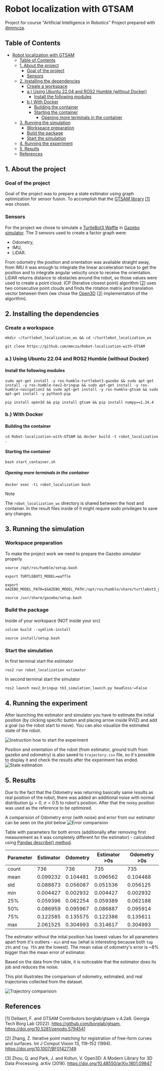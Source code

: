 # Robot localization with GTSAM
Project for course "Artificial Intelligence in Robotics" 
Project prepared with [@mmcza](https://www.github.com/mmcza).
## Table of Contents
- [Robot localization with GTSAM](#robot-localization-with-gtsam)
  - [Table of Contents](#table-of-contents)
  - [1. About the project](#1-about-the-project)
    - [Goal of the project](#goal-of-the-project)
    - [Sensors](#sensors)
  - [2. Installing the dependencies](#2-installing-the-dependencies)
    - [Create a workspace](#create-a-workspace)
    - [a.) Using Ubuntu 22.04 and ROS2 Humble (without Docker)](#a-using-ubuntu-2204-and-ros2-humble-without-docker)
      - [Install the following modules](#install-the-following-modules)
    - [b.) With Docker](#b-with-docker)
      - [Building the container](#building-the-container)
      - [Starting the container](#starting-the-container)
        - [Opening more terminals in the container](#opening-more-terminals-in-the-container)
  - [3. Running the simulation](#3-running-the-simulation)
    - [Workspace preparation](#workspace-preparation)
    - [Build the package](#build-the-package)
    - [Start the simulation](#start-the-simulation)
  - [4. Running the experiment](#4-running-the-experiment)
  - [5. Results](#5-results)
  - [References](#references)

## 1. About the project

### Goal of the project
Goal of the project was to prepare a state estimator using graph optimization for sensor fusion. To accomplish that the [GTSAM library](https://gtsam.org/) [[1]](#1) was chosen.

### Sensors
For the project we chose to simulate a [TurtleBot3 Waffle](https://www.turtlebot.com/turtlebot3/) in [Gazebo simulator](https://docs.ros.org/en/humble/Tutorials/Advanced/Simulators/Gazebo/Simulation-Gazebo.html). The 3 sensors used to create a factor graph were:
- Odometry,
- IMU,
- LiDAR.

From odometry the position and orientation was available straight away, from IMU it was enough to integrate the linear acceleration twice to get the position and to integrate angular velocity once to receive the orientation. LiDAR returns distance to obstacles around the robot, so those values were used to create a point cloud. ICP (Iterative closest point) algorithm [[2]](#2) uses two consecutive point clouds and finds the rotation matrix and translation vector between them (we chose the [Open3D](https://github.com/isl-org/Open3D) [[3]](#3) implementation of the algorithm).

## 2. Installing the dependencies

### Create a workspace

```
mkdir ~/turtlebot_localization_ws && cd ~/turtlebot_localization_ws
```

```
git clone https://github.com/mmcza/Robot-localization-with-GTSAM
```

### a.) Using Ubuntu 22.04 and ROS2 Humble (without Docker)

#### Install the following modules

```
sudo apt-get install -y ros-humble-turtlebot3-gazebo && sudo apt-get install -y ros-humble-nav2-bringup && sudo apt-get install -y ros-humble-navigation2 && sudo apt-get install -y ros-humble-gtsam && sudo apt-get install -y python3-pip
```
```
pip install open3d && pip install gtsam && pip install numpy==1.24.4
```

### b.) With Docker

#### Building the container

```
cd Robot-localization-with-GTSAM && docker build -t robot_localization .
```
#### Starting the container
```
bash start_container.sh 
```

##### Opening more terminals in the container
```
docker exec -ti robot_localization bash
```

> [!NOTE]
> The `robot_localization_ws` directory is shared between the host and container. In the result files inside of it might require sudo privileges to save any changes.

## 3. Running the simulation

### Workspace preparation

To make the project work we need to prepare the Gazebo simulator properly

```
source /opt/ros/humble/setup.bash
```
```
export TURTLEBOT3_MODEL=waffle
```
```
export GAZEBO_MODEL_PATH=$GAZEBO_MODEL_PATH:/opt/ros/humble/share/turtlebot3_gazebo/models
```
```
source /usr/share/gazebo/setup.bash
```

### Build the package
Inside of your workspace (NOT inside your src)

```
colcon build --symlink-install
```
```
source install/setup.bash
```

### Start the simulation

In first terminal start the estimator 
```
ros2 run robot_localization estimator
```

In second terminal start the simulator

```
ros2 launch nav2_bringup tb3_simulation_launch.py headless:=False
```

## 4. Running the experiment

After launching the estimator and simulator you have to estimate the initial position (by clicking specific button and placing arrow inside RVIZ) and add a goal (so the robot start to move). You can also visualize the estimated state of the robot.

![Instruction how to start the experiment](data/pictures/Running_experiment.gif)

Position and orientation of the robot (from estimator, ground truth from gazebo and odometry) is also saved to `trajectory.csv` file, so it's possible to display it and check the results after the experiment has ended.
![State estimation](data/pictures/Robot_state_estimation.png)

## 5. Results

Due to the fact that the Odometry was returning basically same results as real position of the robot, there was added an additional noise with normal distribution ($\mu = 0, \:\sigma=0.1$) to robot's position. After that the noisy position was used as the reference to be optimized.

A comparision of Odometry error (with noise) and error from our estimator can be seen on the plot below
![Error comparision](data/pictures/Error_comparision.png)

Table with parameters for both errors (additionally after removing first measurement as it was completely different for the estimator) - calculated using [Pandas describe() method](https://pandas.pydata.org/docs/reference/api/pandas.DataFrame.describe.html).

|Parameter | Estimator  | Odometry | Estimator >0s | Odometry >0s |
| ---------| -----------| ---------| ------------- | ------------ |
| count    | 736        | 736      | 735           | 735          |
| mean     | 0.099232   | 0.104481 | 0.096562      | 0.104488     |
| std      | 0.088873   | 0.056087 | 0.051536      | 0.056125     |
| min      | 0.004427   | 0.002932 | 0.004427      | 0.002932     |
| 25%      | 0.059396   | 0.062254 | 0.059389      | 0.062188     |
| 50%      | 0.086959   | 0.095967 | 0.086887      | 0.095914     |
| 75%      | 0.122585   | 0.135575 | 0.122386      | 0.135611     |
| max      | 2.061525   | 0.304993 | 0.314617      | 0.304993     |

The estimator without the intial position has lowest values for all parameters apart from it's outliers - `min` and `max` (what is interesting because both `top 25%` and `top 75%` are the lowest). The mean value of odometry's error is ~8% bigger than the mean error of estimator. 

Based on the data from the table, it is noticeable that the estimator does its job and reduces the noise.

This plot illustrates the comparison of odometry, estimated, and real trajectories collected from the dataset.

![Trajectory comparision](data/pictures/estimated_vs_real_odometry_trajectory.png)
## References

<a id="1">[1]</a> Dellaert, F. and GTSAM Contributors borglab/gtsam v.4.2a8. Georgia Tech Borg Lab (2022). https://github.com/borglab/gtsam, https://doi.org/10.5281/zenodo.5794541

<a id="2">[2]</a>  Zhang, Z. Iterative point matching for registration of free-form curves and surfaces. Int J Comput Vision 13, 119–152 (1994). https://doi.org/10.1007/BF01427149

<a id="3">[3]</a>  Zhou, Q. and Park, J. and Koltun, V. Open3D: A Modern Library for 3D Data Processing. arXiv (2018). https://doi.org/10.48550/arXiv.1801.09847
